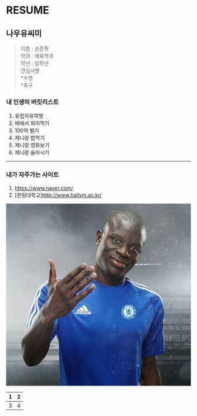RESUME
=====

나우유씨미
---------------------------
>이름 : 손준혁  
>학과 : 체육학과  
>학년 : 일학년  
>관심사항  
*수영    
*축구  

### 내 인생의 버킷리스트
1. 유럽자유여행  
2. 배에서 회떠먹기  
3. 100억 벌기  
4. 제니랑 밥먹기  
5. 제니랑 영화보기  
6. 제니랑 술마시기
--------------------------
### 내가 자주가는 사이트
1. https://www.naver.com/
2. [한림대학교]http://www.hallym.ac.kr/


![은골로캉테](캉테.jpg)

1 | 2
--|--
3 | 4
